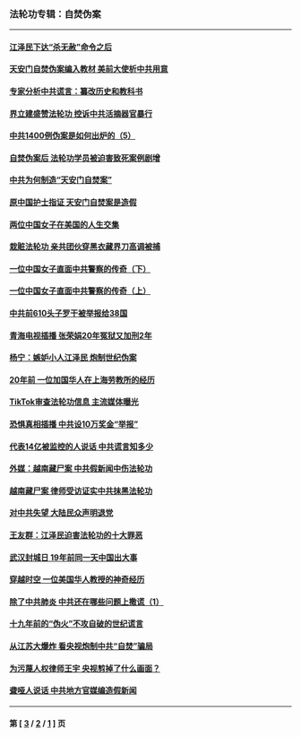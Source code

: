 ### 法轮功专辑：自焚伪案
---
#### [江泽民下达“杀无赦”命令之后](../../pages/nf5562/n13878084.md?07020430) 
#### [天安门自焚伪案编入教材 美前大使析中共用意](../../pages/nf5562/n13791932.md?07020430) 
#### [专家分析中共谎言：纂改历史和教科书](../../pages/nf5562/n13781542.md?07020430) 
#### [界立建盛赞法轮功 控诉中共活摘器官暴行](../../pages/nf5562/n13781971.md?07020430) 
#### [中共1400例伪案是如何出炉的（5）](../../pages/nf5562/n13226831.md?07020430) 
#### [自焚伪案后 法轮功学员被迫害致死案例剧增](../../pages/nf5562/n13190600.md?07020430) 
#### [中共为何制造“天安门自焚案”](../../pages/nf5562/n13183270.md?07020430) 
#### [原中国护士指证 天安门自焚案是造假](../../pages/nf5562/n13172289.md?07020430) 
#### [两位中国女子在美国的人生交集](../../pages/nf5562/n13156138.md?07020430) 
#### [栽赃法轮功 亲共团伙穿黑衣藏界刀高调被捕](../../pages/nf5562/n13073780.md?07020430) 
#### [一位中国女子直面中共警察的传奇（下）](../../pages/nf5562/n12989706.md?07020430) 
#### [一位中国女子直面中共警察的传奇（上）](../../pages/nf5562/n12985072.md?07020430) 
#### [中共前610头子罗干被举报给38国](../../pages/nf5562/n12975419.md?07020430) 
#### [青海电视插播 张荣娟20年冤狱又加刑2年](../../pages/nf5562/n12738166.md?07020430) 
#### [杨宁：嫉妒小人江泽民 炮制世纪伪案](../../pages/nf5562/n12724108.md?07020430) 
#### [20年前 一位加国华人在上海劳教所的经历](../../pages/nf5562/n12707932.md?07020430) 
#### [TikTok审查法轮功信息 主流媒体曝光](../../pages/nf5562/n12362336.md?07020430) 
#### [恐惧真相插播 中共设10万奖金“举报”](../../pages/nf5562/n12306396.md?07020430) 
#### [代表14亿被监控的人说话 中共谎言知多少](../../pages/nf5562/n12297484.md?07020430) 
#### [外媒：越南藏尸案 中共假新闻中伤法轮功](../../pages/nf5562/n12264411.md?07020430) 
#### [越南藏尸案 律师受访证实中共抹黑法轮功](../../pages/nf5562/n12261878.md?07020430) 
#### [对中共失望 大陆民众声明退党](../../pages/nf5562/n12187315.md?07020430) 
#### [王友群：江泽民迫害法轮功的十大罪恶](../../pages/nf5562/n12169074.md?07020430) 
#### [武汉封城日 19年前同一天中国出大事](../../pages/nf5562/n12150901.md?07020430) 
#### [穿越时空  一位美国华人教授的神奇经历](../../pages/nf5562/n12097460.md?07020430) 
#### [除了中共肺炎 中共还在哪些问题上撒谎（1）](../../pages/nf5562/n11955770.md?07020430) 
#### [十九年前的“伪火”不攻自破的世纪谎言](../../pages/nf5562/n11813238.md?07020430) 
#### [从江苏大爆炸 看央视炮制中共“自焚”骗局](../../pages/nf5562/n11140275.md?07020430) 
#### [为污蔑人权律师王宇 央视剪掉了什么画面？](../../pages/nf5562/n11130142.md?07020430) 
#### [聋哑人说话 中共地方官媒编造假新闻](../../pages/nf5562/n11006067.md?07020430) 

---
#### 第 [ [3](./3.md?07020430) / [2](./2.md?07020430) / [1](./1.md?07020430) ] 页

